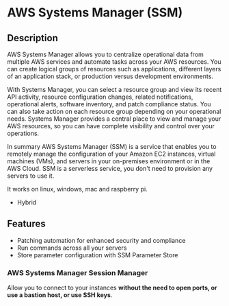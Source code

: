 # AWS Systems Manager (SSM)

## Description

AWS Systems Manager allows you to centralize operational data from multiple AWS services and automate tasks across your AWS resources. You can create logical groups of resources such as applications, different layers of an application stack, or production versus development environments.

With Systems Manager, you can select a resource group and view its recent API activity, resource configuration changes, related notifications, operational alerts, software inventory, and patch compliance status. You can also take action on each resource group depending on your operational needs. Systems Manager provides a central place to view and manage your AWS resources, so you can have complete visibility and control over your operations.

In summary AWS Systems Manager (SSM) is a service that enables you to remotely manage the configuration of your Amazon EC2 instances, virtual machines (VMs), and servers in your on-premises environment or in the AWS Cloud. SSM is a serverless service, you don't need to provision any servers to use it.

It works on linux, windows, mac and raspberry pi.

- Hybrid

## Features

- Patching automation for enhanced security and compliance
- Run commands across all your servers
- Store parameter configuration with SSM Parameter Store

### AWS Systems Manager Session Manager

Allow you to connect to your instances **without the need to open ports, or use a bastion host, or use SSH keys**.
